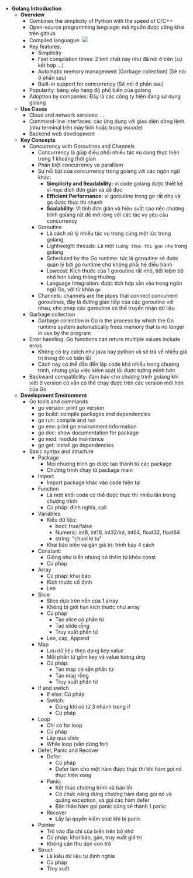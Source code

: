 
- **Golang Introduction**
    - **Overview**
        - Combines the simplicity of Python with the speed of C/C++
        - Open-source programming language: mã nguồn được công khai trên github
        - Compiled languague:  ![](https://johnthecomputerman.co.uk/storage/2021/05/1oUPhgu1G22fxhl8L6g3YCg.png)
        - Key features:
            - Simplicity
            - Fast compilation times: 2 tính chất này như đã nói ở trên (sự kết hợp ...)
            - Automatic memory management (Garbage collection) (Sẽ nói ở phần sau)
            - Built-in support for concurrency (Sẽ nói ở phần sau)
        - Popularity: bảng xếp hạng độ phổ biến của golang
        - Adoption by companies: Đây là các công ty hiện đang sử dụng golang
    - **Use Cases**
        - Cloud and network services: ...
        - Command-line interfaces: các ứng dụng với giao diện dòng lệnh (như terminal trên máy tính hoặc trong vscode)
        - Backend web development
    - **Key Concepts**
        - Concurrency with Goroutines and Channels
	        - Concurrency là giúp điều phối nhiều tác vụ cùng thực hiện trong 1 khoảng thời gian
	        - Phân biệt concurrency và parallism
	        - Sự nổi bật của concurrency trong golang với các ngôn ngữ khác:
		        - **Simplicity and Readability:** vì code golang được thiết kế vì mục đích đơn giản và dễ đọc
		        - **Efficient Performance:** vì goroutine trong go rất nhẹ và go được thực thi nhanh
		        - **Scalability**: Vì tính đơn giản và hiệu suất cao nên chương trình golang rất dễ mở rộng với các tác vụ yêu cầu concurrency
			- Goroutine
				- Là cách xử lý nhiều tác vụ trong cùng một lúc trong golang
				- Lightweight threads: Là một `luồng thực thi gọn nhẹ` trong golang
				- Scheduled by the Go runtime: tức là goroutine sẽ được quản lý bởi go runtime chứ không phải hệ điều hành
				- Lowcost: Kích thước của 1 goroutine rất nhỏ, tiết kiệm bộ nhớ hơn luồng thông thường
				- Language Integration: được tích hợp sẵn vào trong ngôn ngữ Go, với từ khóa `go`
			- Channels: channels are the pipes that connect concurrent goroutines, đây là đường giao tiếp của các goroutine với nhau, cho phép các goroutine có thể truyền nhận dữ liệu
        - Garbage collection
	        - Garbage collection in Go is the process by which the Go runtime system automatically frees memory that is no longer in use by the program
        - Error handling: Go functions can return multiple values include erros
	        - Không có try catch như java hay python và sẽ trả về nhiều giá trị trong đó có biến lỗi
	        - Cách này có thể dẫn đến lặp code khá nhiều trong chương trình, nhưng giúp việc kiểm soát lỗi được tường mình hơn
        - Backward compatibility: đảm bảo cho chương trình golang khi viết ở version cũ vẫn có thể chạy được trên các version mới hơn của Go
    - **Development Environment**
        - Go tools and commands
			- go version: print go version
			- go build: compile packages and dependencies
			- go run: compile and run
			- go env: print go environment information
			- go doc: show documentation for package
			- go mod: module maintence
			- go get: install go dependencies
        - Basic syntax and structure
	        - Package 
		        - Mọi chương trình go được tạo thành từ các package
		        - Chương trình chạy từ package main
	        - Import
		        - Import package khác vào code hiện tại
	        - Function
				- Là một khối code có thể được thực thi nhiều lần trong chương trình
		        - Cú pháp: định nghĩa, call
	        - Variables
		        - Kiểu dữ liệu:
			        - bool: true/false
			        - Numeric: int8, int16, int32/int, int64, float32, float64
			        - string: "chuoi ki tu"
		        - Khai báo biến và gán giá trị: trình bày 4 cách
			- Constant:
				- Giống như biến nhưng có thêm từ khóa const
				- Cú pháp
	        - Array
		        - Cú pháp: khai báo
		        - Kích thước cố định
		        - Len
	        - Slice
		        - Slice dựa trên nền của 1 array
		        - Không bị giới hạn kích thước như array
		        - Cú pháp
			        - Tạo slice có phần tử
			        - Tạo slide rỗng
			        - Truy xuất phần tử
		        - Len, cap, Append
	        - Map
		        - Lưu dữ liệu theo dạng key:value
		        - Mỗi phần tử gồm key và value tương ứng
				- Cú pháp: 
					- Tạo map có sẵn phần tử
					- Tạo map rỗng
					- Truy xuất phần tử
			- If and switch
				- If else: Cú pháp
				- Switch:
					- Dùng khi có tử 3 nhánh trong if
					- Cú pháp
	        - Loop
		        - Chỉ có for loop
		        - Cú pháp
		        - Lăp qua slide
		        - While loop (vẫn dùng for)
			- Defer, Panic and Recover
				- Defer:
					- Cú pháp
					- Defer làm cho một hàm được thực thi khi hàm gọi nó thực hiện xong
				- Panic:
					- Kết thúc chương trình và báo lỗi
					- Có chức năng dừng chương hàm đang gọi nó và quăng exception, và gọi các hàm defer
					- Bản thân hàm gọi panic cũng sẽ thành 1 panic
				- Recover
					- Lấy lại quyền kiểm soát khi bị panic
	        - Pointer
		        - Trỏ vào địa chỉ của biến trên bộ nhớ
		        - Cú pháp: khai báo, gán, truy xuất giá trị
		        - Không cần thu dọn con trỏ
	        - Struct
		        - Là kiểu dữ liệu tự định nghĩa
		        - Cú pháp
		        - Truy xuất